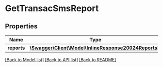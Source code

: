# GetTransacSmsReport

## Properties
Name | Type | Description | Notes
------------ | ------------- | ------------- | -------------
**reports** | [**\Swagger\Client\Model\InlineResponse20024Reports[]**](InlineResponse20024Reports.md) |  | [optional] 

[[Back to Model list]](../README.md#documentation-for-models) [[Back to API list]](../README.md#documentation-for-api-endpoints) [[Back to README]](../README.md)


